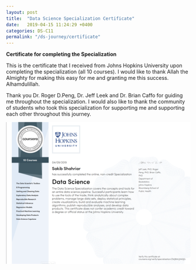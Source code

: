 ```yaml
---
layout: post
title:  "Data Science Specialization Certificate"
date:   2019-04-15 11:24:29 +0400
categories: DS-C11
permalink: "/ds-journey/certificate"
---
```


**Certificate for completing the Specialization**

This is the certificate that I received from Johns Hopkins University upon completing the specialization (all 10 courses). I would like to thank Allah the Almighty for making this easy for me and granting me this success. Alhamdulillah.

Thank you Dr. Roger D.Peng, Dr. Jeff Leek and Dr. Brian Caffo for guiding me throughout the specialization. I would also like to thank the community of students who took this specialization for supporting me and supporting each other throughout this journey.



![Specialization certificate](/images/11.png)